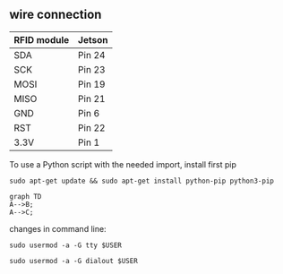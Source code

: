## wire connection

RFID module | Jetson
------------|-------
SDA         | Pin 24
SCK         | Pin 23
MOSI        | Pin 19
MISO        | Pin 21
GND         | Pin  6
RST         | Pin 22
3.3V        | Pin  1

To use a Python script with the needed import, install first pip

```
sudo apt-get update && sudo apt-get install python-pip python3-pip
```

```mermaid
graph TD
A-->B;
A-->C;
```

changes in command line:

```
sudo usermod -a -G tty $USER
```
```
sudo usermod -a -G dialout $USER
```

